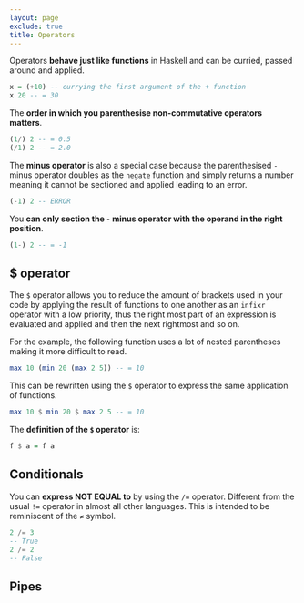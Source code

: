 ```yaml
---
layout: page
exclude: true
title: Operators
---
```


Operators **behave just like functions** in Haskell and can be curried, passed around and applied.
```haskell
x = (+10) -- currying the first argument of the + function
x 20 -- = 30
```

The **order in which you parenthesise non-commutative operators matters**.
```haskell
(1/) 2 -- = 0.5
(/1) 2 -- = 2.0
```

The **minus operator** is also a special case because the parenthesised `-` minus operator doubles as the `negate` function and simply returns a number meaning it cannot be sectioned and applied leading to an error.
```haskell
(-1) 2 -- ERROR
```

You **can only section the `-` minus operator with the operand in the right position**.
```haskell
(1-) 2 -- = -1
```

## $ operator

The `$` operator allows you to reduce the amount of brackets used in your code by applying the result of functions to one another as an `infixr` operator with a low priority, thus the right most part of an expression is evaluated and applied and then the next rightmost and so on.

For the example, the following function uses a lot of nested parentheses making it more difficult to read.
```haskell
max 10 (min 20 (max 2 5)) -- = 10
```

This can be rewritten using the `$` operator to express the same application of functions.
```haskell
max 10 $ min 20 $ max 2 5 -- = 10
```

The **definition of the `$` operator** is:
```haskell
f $ a = f a
```

## Conditionals

You can **express NOT EQUAL to** by using the `/=` operator.  Different from the usual `!=` operator in almost all other languages. This is intended to be reminiscent of the `≠` symbol.
```haskell
2 /= 3
-- True
2 /= 2
-- False
```

## Pipes


<!--stackedit_data:
eyJoaXN0b3J5IjpbLTE4NzkyMzk4NjIsOTQ2MjQ1NzgzLC0zOD
kzMjUwMzUsMTI0MTAyNTgyNSw1Njc0NjE4MjldfQ==
-->
